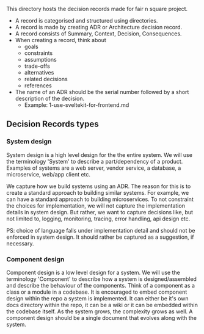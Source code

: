This directory hosts the decision records made for fair n square project.

- A record is categorised and structured using directories.
- A record is made by creating ADR or Architecture decision record.
- A record consists of Summary, Context, Decision, Consequences.
- When creating a record, think about
  - goals
  - constraints
  - assumptions
  - trade-offs
  - alternatives
  - related decisions
  - references
- The name of an ADR should be the serial number followed by a short description of the decision.
  - Example: 1-use-sveltekit-for-frontend.md

## Decision Records types

### System design

System design is a high level design for the the entire system. We will use the terminology 'System' to describe a part/dependency of a product. Examples of systems are a web server, vendor service, a database, a microservice, web/app client etc.

We capture how we build systems using an ADR. The reason for this is to create a standard approach to building similar systems. For example, we can have a standard approach to building microservices.
To not constraint the choices for implementation, we will not capture the implementation details in system design. But rather, we want to capture decisions like, but not limited to, logging, monitoring, tracing, error handling, api design etc.

PS: choice of language falls under implementation detail and should not be enforced in system design. It should rather be captured as a suggestion, if necessary.

### Component design

Component design is a low level design for a system. We will use the terminology 'Component' to describe how a system is designed/assembled and describe the behaviour of the components. Think of a component as a class or a module in a codebase. It is encouraged to embed component design within the repo a system is implemented. It can either be it's own docs directory within the repo, it can be a wiki or it can be embedded within the codebase itself. As the system grows, the complexity grows as well. A component design should be a single document that evolves along with the system.
